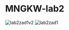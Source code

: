 # MNGKW-lab2
![lab2zad1v2](https://user-images.githubusercontent.com/106933482/200635967-a9795fb3-3b37-4f5c-9d39-3143b6e78559.PNG)
![lab2zad1](https://user-images.githubusercontent.com/106933482/200635973-f2d2cf7c-b10a-4d20-b56f-3405b01830e9.PNG)
